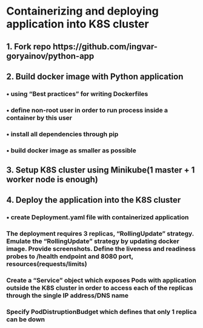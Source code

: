 <h1>Containerizing and deploying application into K8S cluster</h1>
<h2>1. Fork repo https://github.com/ingvar-goryainov/python-app</h2>
<h2>2. Build docker image with Python  application</h2>
<h3>•	using “Best practices” for writing Dockerfiles</h3>
<h3>• define non-root user in order to run process inside a container by this user</h3>
<h3>• install all dependencies through pip</h3>
<h3>• build docker image as smaller as possible</h3>
<h2>3. Setup K8S cluster using Minikube(1 master + 1 worker node is enough)</h2>
<h2>4. Deploy the application into the K8S cluster</h2>
<h3>• create Deployment.yaml file with containerized application</h3>
<h3>The deployment requires 3 replicas, “RollingUpdate” strategy. Emulate the “RollingUpdate” strategy by updating docker image. Provide screenshots. Define the liveness and readiness probes to /health endpoint and 8080 port, resources(requests/limits)</h3>
<h3>Create a “Service” object which exposes Pods with application outside the K8S cluster in order to access each of the replicas through the single IP address/DNS name</h3>
<h3>Specify PodDistruptionBudget which defines that only 1 replica can be down</h3>

